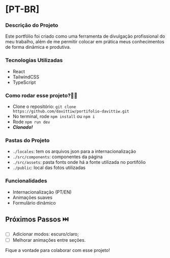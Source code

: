 # [PT-BR]
### Descrição do Projeto
Este portfólio foi criado como uma ferramenta de divulgação profissional do meu trabalho, além de me permitir colocar em prática meus conhecimentos de forma dinâmica e produtiva.

### Tecnologias Utilizadas
- React
- TailwindCSS
- TypeScript

### Como rodar esse projeto?👨‍💻
- Clone o repositório: ```git clone https://github.com/davittiw/portifolio-davittiw.git```
- No terminal, rode ```npm install``` ou ```npm i```
- Rode ```npm run dev```
- ***Clonado!***

### Pastas do Projeto
- ```./locales```: tem os arquivos json para a internacionalização
- ```./src/components```: componentes da página
- ```./src/assets```: pasta fonts onde há a fonte utilizada no portifólio
- ```./public```: local das fotos utilizadas

### Funcionalidades
- Internacionalização (PT/EN)
- Animações suaves
- Formulário dinâmico

## Próximos Passos ⏭️
- [ ] Adicionar modos: escuro/claro;
- [ ] Melhorar animações entre seções.

Fique a vontade para colaborar com esse projeto!
